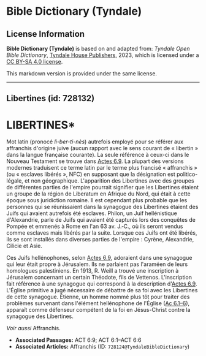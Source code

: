 # Bible Dictionary (Tyndale)

## License Information

**Bible Dictionary (Tyndale)** is based on and adapted from: _Tyndale Open Bible Dictionary_, [Tyndale House Publishers](https://tyndaleopenresources.com/), 2023, which is licensed under a [CC BY-SA 4.0 license](https://creativecommons.org/licenses/by-sa/4.0/legalcode.en).

This markdown version is provided under the same license.



--------------------------------

## Libertines (id: 728132)

LIBERTINES\*
============

Mot latin (pronocé *li\-ber\-ti\-nès*) autrefois employé pour se référer aux affranchis d'origine juive (aucun rapport avec le sens courant de « libertin » dans la langue française courante). La seule référence à ceux\-ci dans le Nouveau Testament se trouve dans [Actes 6\.9](https://ref.ly/Acts6:9). La plupart des versions modernes traduisent ce terme latin par le terme plus francisé « affranchis » (ou « esclaves libérés », NFC) en supposant que la désignation est politico\-légale, et non géographique. L'apparition des Libertines avec des groupes de différentes parties de l'empire pourrait signifier que les Libertines étaient un groupe de la région de Liberatum en Afrique du Nord, qui était à cette époque sous juridiction romaine. Il est cependant plus probable que les personnes qui se réunissaient dans la synagogue des Libertines étaient des Juifs qui avaient autrefois été esclaves. Philon, un Juif hellénistique d'Alexandrie, parle de Juifs qui avaient été capturés lors des conquêtes de Pompée et emmenés à Rome en l'an 63 av. J.‑C., où ils seront vendus comme esclaves mais libérés par la suite. Lorsque ces Juifs ont été libérés, ils se sont installés dans diverses parties de l'empire : Cyrène, Alexandrie, Cilicie et Asie.

Ces Juifs hellénophones, selon [Actes 6\.9](https://ref.ly/Acts6:9), adoraient dans une synagogue qui leur était propre à Jérusalem. Ils ne parlaient pas l'araméen de leurs homologues palestiniens. En 1913, R. Weill a trouvé une inscription à Jérusalem concernant un certain Théodote, fils de Vettenos. L'inscription fait référence à une synagogue qui correspond à la description d'[Actes 6\.9](https://ref.ly/Acts6:9). L'Église primitive a jugé nécessaire de débattre de sa foi avec les Libertines de cette synagogue. Étienne, un homme nommé plus tôt pour traiter des problèmes survenant dans l'élément hellénophone de l'Église ([Ac 6\.1–6](https://ref.ly/Acts6:1-Acts6:6)), apparaît comme défenseur compétent de la foi en Jésus\-Christ contre la synagogue des Libertines.

*Voir aussi* Affranchis.

* **Associated Passages:** ACT 6:9; ACT 6:1–ACT 6:6
* **Associated Articles:** Affranchis (ID: `728124@TyndaleBibleDictionary`)

